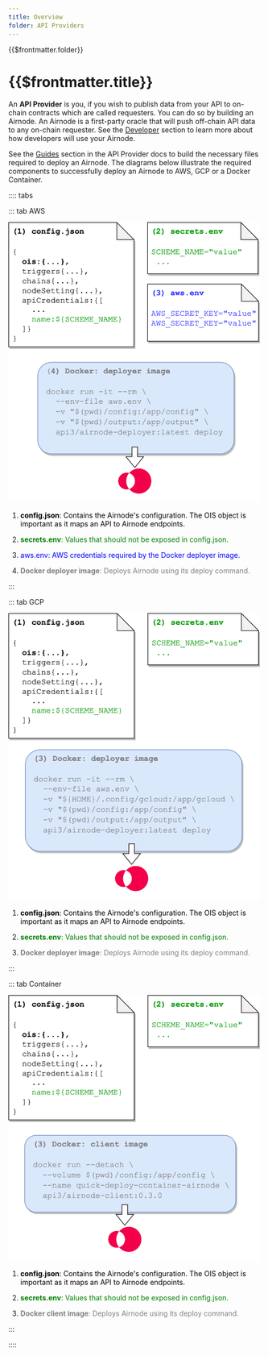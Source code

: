 ```yaml
---
title: Overview
folder: API Providers
---
```


<TitleSpan>{{$frontmatter.folder}}</TitleSpan>

# {{$frontmatter.title}}

<VersionWarning/>

An **API Provider** is you, if you wish to publish data from your API to
on-chain contracts which are called requesters. You can do so by building an
Airnode. An Airnode is a first-party oracle that will push off-chain API data to
any on-chain requester. See the [Developer](../grp-developers/) section to learn
more about how developers will use your Airnode.

See the [Guides](guides/build-an-airnode/) section in the API Provider docs to
build the necessary files required to deploy an Airnode. The diagrams below
illustrate the required components to successfully deploy an Airnode to AWS, GCP
or a Docker Container.

:::: tabs

::: tab AWS

<img src="../assets/images/api-provider-overview-aws.png" width="500px"/>

1. <p class="diagram-line" style="color:black;"><b>config.json</b>: Contains the Airnode's configuration. The OIS object is important as it maps an API to Airnode endpoints.</p>
2. <p class="diagram-line" style="color:green;margin-top:10px;"><b>secrets.env</b>: Values that should not be exposed in config.json.</p>
3. <p class="diagram-line" style="color:blue;margin-top:10px;">aws.env: AWS credentials required by the Docker deployer image.</p>
4. <p class="diagram-line" style="color:gray;margin-top:10px;"><b>Docker deployer image</b>: Deploys Airnode using its deploy command.</p>

:::

::: tab GCP

<img src="../assets/images/api-provider-overview-gcp.png" width="500px"/>

1. <p class="diagram-line" style="color:black;"><b>config.json</b>: Contains the Airnode's configuration. The OIS object is important as it maps an API to Airnode endpoints.</p>
2. <p class="diagram-line" style="color:green;margin-top:10px;"><b>secrets.env</b>: Values that should not be exposed in config.json.</p>
3. <p class="diagram-line" style="color:gray;margin-top:10px;"><b>Docker deployer image</b>: Deploys Airnode using its deploy command.</p>

:::

::: tab Container

<img src="../assets/images/api-provider-overview-container.png" width="500px"/>

1. <p class="diagram-line" style="color:black;"><b>config.json</b>: Contains the Airnode's configuration. The OIS object is important as it maps an API to Airnode endpoints.</p>
2. <p class="diagram-line" style="color:green;margin-top:10px;"><b>secrets.env</b>: Values that should not be exposed in config.json.</p>
3. <p class="diagram-line" style="color:gray;margin-top:10px;"><b>Docker client image</b>: Deploys Airnode using its deploy command.</p>

:::

::::
